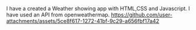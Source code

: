 I have a created a Weather showing app with HTML,CSS and Javascript. I have used an API from openweathermap.
https://github.com/user-attachments/assets/5ce8f617-1272-41bf-9c29-a656fbf17a42
